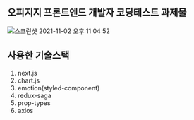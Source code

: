 오피지지 프론트엔드 개발자 코딩테스트 과제물
-----
![스크린샷 2021-11-02 오후 11 04 52](https://user-images.githubusercontent.com/29040763/139863595-db3a0423-2d3e-47c4-bfb2-12a77b9ba430.png)

사용한 기술스택
-----
1. next.js
2. chart.js
3. emotion(styled-component)
4. redux-saga
5. prop-types
6. axios
